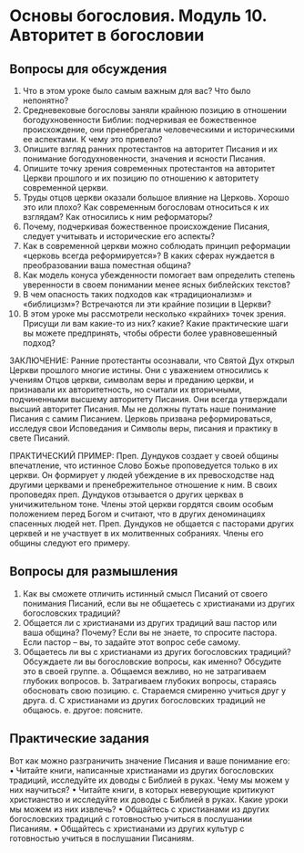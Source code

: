 	
# Основы богословия. Модуль 10. Авторитет в богословии

## Вопросы для обсуждения

1. Что в этом уроке было самым важным для вас? Что было непонятно?
2. Средневековые богословы заняли крайнюю позицию в отношении богодухновенности Библии: подчеркивая ее божественное происхождение, они пренебрегали человеческими и историческими ее аспектами. К чему это привело?
3. Опишите взгляд ранних протестантов на авторитет Писания и их понимание богодухновенности, значения и ясности Писания.
4. Опишите точку зрения современных протестантов на авторитет Церкви прошлого и их позицию по отношению к авторитету современной церкви. 
5. Труды отцов церкви оказали большое влияние на Церковь. Хорошо это или плохо? Как современным богословам относиться к их взглядам? Как относились к ним реформаторы? 
6. Почему, подчеркивая божественное происхождение Писания, следует учитывать и исторические его аспекты? 
7. Как в современной церкви можно соблюдать принцип реформации «церковь всегда реформируется»? В каких сферах нуждается в преобразовании ваша поместная община? 
8. Как модель конуса убежденности помогает вам определить степень уверенности в своем понимании менее ясных библейских текстов? 
9. В чем опасность таких подходов как «традиционализм» и «библицизм»? Встречаются ли эти крайние позиции в Церкви? 
10. В этом уроке мы рассмотрели несколько «крайних» точек зрения. Присущи ли вам какие-то из них? какие? Какие практические шаги вы можете предпринять, чтобы обрести более уравновешенный подход?      	 
 
ЗАКЛЮЧЕНИЕ: Ранние протестанты осознавали, что Святой Дух открыл Церкви прошлого многие истины. Они с уважением относились к учениям Отцов церкви, символам веры и преданию церкви, и признавали их авторитетность, но считали их вторичными, подчиненными высшему авторитету Писания. Они всегда утверждали высший авторитет Писания. Мы не должны путать наше понимание Писания с самим Писанием. Церковь призвана реформироваться, исследуя свои Исповедания и Символы веры, писания и практику в свете Писаний.

ПРАКТИЧЕСКИЙ ПРИМЕР: Преп. Дундуков создает у своей общины впечатление, что истинное Слово Божье проповедуется только в их церкви.  Он формирует у людей убеждение в их превосходстве над другими церквами и пренебрежительное отношение к ним. В своих проповедях преп. Дундуков отзывается о других церквах в уничижительном тоне.  Члены этой церкви гордятся своим особым положением перед Богом и считают, что в других деноминациях спасенных людей нет. Преп. Дундуков не общается с пасторами других церквей и не участвует в их молитвенных собраниях.  Члены его общины следуют его примеру. 

## Вопросы для размышления
1.	Как вы  сможете отличить истинный смысл Писаний от своего понимания Писаний, если вы не общаетесь с христианами из других богословских традиций?
2.	Общается ли с христианами из других традиций ваш пастор или ваша община?  Почему?  Если вы не знаете, то спросите пастора.  Если пастор – вы, то задайте этот вопрос себе самому.
3.	Общаетесь ли вы с христианами из других богословских традиций? Обсуждаете ли вы богословские вопросы, как именно? Обсудите это в своей группе.
a.	Общаемся вежливо, но не затрагиваем глубоких вопросов.
b.	Затрагиваем глубоких вопросы, стараясь обосновать свою позицию.
c.	Стараемся смиренно учиться друг у друга.
d.	С христианами из других богословских традиций не общаюсь.
e.	другое: поясните.


## Практические задания
Вот как можно разграничить значение Писания и ваше понимание его: 
•	Читайте книги, написанные христианами из других богословских традиций,  исследуйте их доводы с Библией в руках. Чему мы можем у них научиться? 
•	Читайте книги, в которых неверующие критикуют христианство и исследуйте их доводы с Библией в руках. Какие уроки мы можем из них извлечь? 
•	Общайтесь с христианами из других богословских традиций с готовностью учиться в послушании Писаниям.
•	Общайтесь с христианами из других культур с готовностью учиться в послушании Писаниям. 
